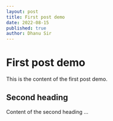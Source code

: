 ```yaml
---
layout: post
title: First post demo
date: 2022-08-15
published: true
author: Dhanu Sir
---
```


# First post demo

This is the content of the first post demo.

## Second heading

Content of the second heading ...
